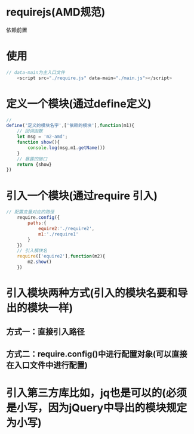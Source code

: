 # requirejs(AMD规范)
依赖前置
# 使用
```js
// data-main为主入口文件
	<script src="./require.js" data-main="./main.js"></script>
```

# 定义一个模块(通过define定义)
```js
// 
define('定义的模块名字',['依赖的模块'],function(m1){
    // 回调函数
    let msg = 'm2-amd';
    function show(){
        console.log(msg,m1.getName())
    }
    // 暴露的接口
    return {show}
})
```
# 引入一个模块(通过require 引入)
```js
// 配置变量对应的路径
    require.config({
        paths:{
            equire2:'./require2',
            m1:'./require1'
        }
    })
    // 引入模块名
    require(['equire2'],function(m2){
        m2.show()
    })
```

# 引入模块两种方式(引入的模块名要和导出的模块一样)
## 方式一：直接引入路径
## 方式二：require.config()中进行配置对象(可以直接在入口文件中进行配置)


# 引入第三方库比如，jq也是可以的(必须是小写，因为jQuery中导出的模块规定为小写)